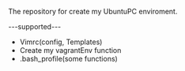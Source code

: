 The repository for create my UbuntuPC enviroment.

---supported---
- Vimrc(config, Templates)
- Create my vagrantEnv function
- .bash_profile(some functions)
